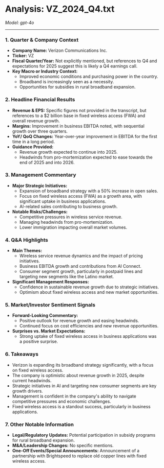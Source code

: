# Analysis: VZ_2024_Q4.txt

*Model: gpt-4o*

---

### 1. Quarter & Company Context
- **Company Name:** Verizon Communications Inc.
- **Ticker:** VZ
- **Fiscal Quarter/Year:** Not explicitly mentioned, but references to Q4 and expectations for 2025 suggest this is likely a Q4 earnings call.
- **Key Macro or Industry Context:**
  - Improved economic conditions and purchasing power in the country.
  - Broadband is increasingly seen as a necessity.
  - Opportunities for subsidies in rural broadband expansion.

### 2. Headline Financial Results
- **Revenue & EPS:** Specific figures not provided in the transcript, but references to a $2 billion base in fixed wireless access (FWA) and overall revenue growth.
- **Margins:** Improvement in business EBITDA noted, with sequential growth over three quarters.
- **YoY/ QoQ Changes:** Year-over-year improvement in EBITDA for the first time in a long period.
- **Guidance Provided:**
  - Revenue growth expected to continue into 2025.
  - Headwinds from pro-mortemization expected to ease towards the end of 2025 and into 2026.

### 3. Management Commentary
- **Major Strategic Initiatives:**
  - Expansion of broadband strategy with a 50% increase in open sales.
  - Focus on fixed wireless access (FWA) as a growth area, with significant uptake in business applications.
  - AI-related sales contributing to business growth.
- **Notable Risks/Challenges:**
  - Competitive pressures in wireless service revenue.
  - Managing headwinds from pro-mortemization.
  - Lower immigration impacting overall market volumes.

### 4. Q&A Highlights
- **Main Themes:**
  - Wireless service revenue dynamics and the impact of pricing initiatives.
  - Business EBITDA growth and contributions from AI Connect.
  - Consumer segment growth, particularly in postpaid lines and targeting new segments like the Latino market.
- **Significant Management Responses:**
  - Confidence in sustainable revenue growth due to strategic initiatives.
  - Optimism about fixed wireless access and new market opportunities.

### 5. Market/Investor Sentiment Signals
- **Forward-Looking Commentary:**
  - Positive outlook for revenue growth and easing headwinds.
  - Continued focus on cost efficiencies and new revenue opportunities.
- **Surprises vs. Market Expectations:**
  - Strong uptake of fixed wireless access in business applications was a positive surprise.

### 6. Takeaways
- Verizon is expanding its broadband strategy significantly, with a focus on fixed wireless access.
- The company is optimistic about revenue growth in 2025, despite current headwinds.
- Strategic initiatives in AI and targeting new consumer segments are key growth drivers.
- Management is confident in the company's ability to navigate competitive pressures and economic challenges.
- Fixed wireless access is a standout success, particularly in business applications.

### 7. Other Notable Information
- **Legal/Regulatory Updates:** Potential participation in subsidy programs for rural broadband expansion.
- **M&A/Leadership Changes:** No specific mentions.
- **One-Off Events/Special Announcements:** Announcement of a partnership with Brightspeed to replace old copper lines with fixed wireless access.